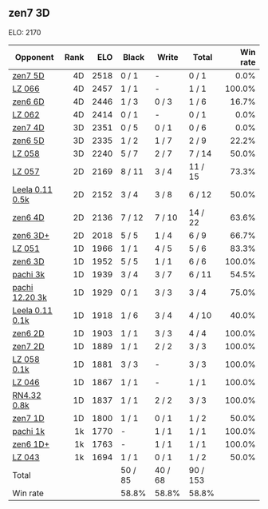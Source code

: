 ## zen7 3D ##

ELO: 2170

Opponent | Rank | ELO | Black | Write | Total | Win rate
---------|-----:|----:|-------|-------|-------|-------:
[zen7 5D](zen7%205D.md) | 4D | 2518 | 0 / 1 | - | 0 / 1 | 0.0%
[LZ 066](LZ%20066.md) | 4D | 2457 | 1 / 1 | - | 1 / 1 | 100.0%
[zen6 6D](zen6%206D.md) | 4D | 2446 | 1 / 3 | 0 / 3 | 1 / 6 | 16.7%
[LZ 062](LZ%20062.md) | 4D | 2414 | 0 / 1 | - | 0 / 1 | 0.0%
[zen7 4D](zen7%204D.md) | 3D | 2351 | 0 / 5 | 0 / 1 | 0 / 6 | 0.0%
[zen6 5D](zen6%205D.md) | 3D | 2335 | 1 / 2 | 1 / 7 | 2 / 9 | 22.2%
[LZ 058](LZ%20058.md) | 3D | 2240 | 5 / 7 | 2 / 7 | 7 / 14 | 50.0%
[LZ 057](LZ%20057.md) | 2D | 2169 | 8 / 11 | 3 / 4 | 11 / 15 | 73.3%
[Leela 0.11 0.5k](Leela%200.11%200.5k.md) | 2D | 2152 | 3 / 4 | 3 / 8 | 6 / 12 | 50.0%
[zen6 4D](zen6%204D.md) | 2D | 2136 | 7 / 12 | 7 / 10 | 14 / 22 | 63.6%
[zen6 3D+](zen6%203D+.md) | 2D | 2018 | 5 / 5 | 1 / 4 | 6 / 9 | 66.7%
[LZ 051](LZ%20051.md) | 1D | 1966 | 1 / 1 | 4 / 5 | 5 / 6 | 83.3%
[zen6 3D](zen6%203D.md) | 1D | 1952 | 5 / 5 | 1 / 1 | 6 / 6 | 100.0%
[pachi 3k](pachi%203k.md) | 1D | 1939 | 3 / 4 | 3 / 7 | 6 / 11 | 54.5%
[pachi 12.20 3k](pachi%2012.20%203k.md) | 1D | 1929 | 0 / 1 | 3 / 3 | 3 / 4 | 75.0%
[Leela 0.11 0.1k](Leela%200.11%200.1k.md) | 1D | 1918 | 1 / 6 | 3 / 4 | 4 / 10 | 40.0%
[zen6 2D](zen6%202D.md) | 1D | 1903 | 1 / 1 | 3 / 3 | 4 / 4 | 100.0%
[zen7 2D](zen7%202D.md) | 1D | 1889 | 1 / 1 | 2 / 2 | 3 / 3 | 100.0%
[LZ 058 0.1k](LZ%20058%200.1k.md) | 1D | 1881 | 3 / 3 | - | 3 / 3 | 100.0%
[LZ 046](LZ%20046.md) | 1D | 1867 | 1 / 1 | - | 1 / 1 | 100.0%
[RN4.32 0.8k](RN4.32%200.8k.md) | 1D | 1837 | 1 / 1 | 2 / 2 | 3 / 3 | 100.0%
[zen7 1D](zen7%201D.md) | 1D | 1800 | 1 / 1 | 0 / 1 | 1 / 2 | 50.0%
[pachi 1k](pachi%201k.md) | 1k | 1770 | - | 1 / 1 | 1 / 1 | 100.0%
[zen6 1D+](zen6%201D+.md) | 1k | 1763 | - | 1 / 1 | 1 / 1 | 100.0%
[LZ 043](LZ%20043.md) | 1k | 1694 | 1 / 1 | 0 / 1 | 1 / 2 | 50.0%
Total | | | 50 / 85 | 40 / 68 | 90 / 153 | 
Win rate| | | 58.8% | 58.8% | 58.8% | 
